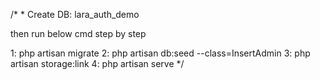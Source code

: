 /*
 * 
Create DB: lara_auth_demo

then run below cmd step by step

1: php artisan migrate
2: php artisan db:seed --class=InsertAdmin
3: php artisan storage:link
4: php artisan serve
*/